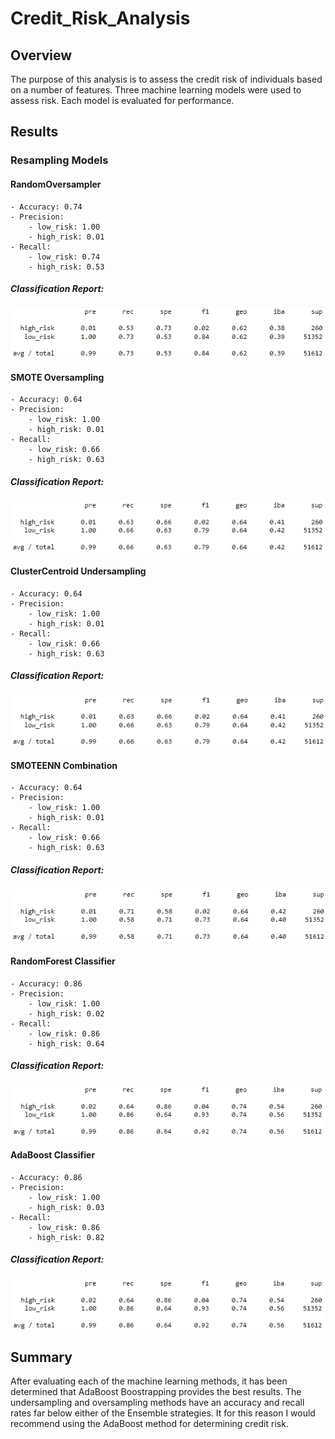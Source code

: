 # Credit_Risk_Analysis
 
## Overview

The purpose of this analysis is to assess the credit risk of individuals based on a number of features. Three machine learning models were used to assess risk. Each model is evaluated for performance.

## Results

### Resampling Models

#### RandomOversampler

    - Accuracy: 0.74
    - Precision:
        - low_risk: 1.00
        - high_risk: 0.01
    - Recall: 
        - low_risk: 0.74
        - high_risk: 0.53

##### Classification Report:
![RandomForest](Resources/Randover_report.PNG)

#### SMOTE Oversampling

    - Accuracy: 0.64
    - Precision:
        - low_risk: 1.00
        - high_risk: 0.01
    - Recall: 
        - low_risk: 0.66
        - high_risk: 0.63

##### Classification Report:
![RandomForest](Resources/SMOTE_report.PNG)

#### ClusterCentroid Undersampling

    - Accuracy: 0.64
    - Precision:
        - low_risk: 1.00
        - high_risk: 0.01
    - Recall: 
        - low_risk: 0.66
        - high_risk: 0.63

##### Classification Report:
![RandomForest](Resources/Cluster_report.PNG)

#### SMOTEENN Combination

    - Accuracy: 0.64
    - Precision:
        - low_risk: 1.00
        - high_risk: 0.01
    - Recall: 
        - low_risk: 0.66
        - high_risk: 0.63

##### Classification Report:
![RandomForest](Resources/SMOTEEN_report.PNG)

#### RandomForest Classifier

    - Accuracy: 0.86
    - Precision:
        - low_risk: 1.00
        - high_risk: 0.02
    - Recall: 
        - low_risk: 0.86
        - high_risk: 0.64

##### Classification Report:
![RandomForest](Resources/Randomforest_report.PNG)

#### AdaBoost Classifier

    - Accuracy: 0.86
    - Precision:
        - low_risk: 1.00
        - high_risk: 0.03
    - Recall: 
        - low_risk: 0.86
        - high_risk: 0.82

##### Classification Report:
![RandomForest](Resources/Randomforest_report.PNG)

## Summary

After evaluating each of the machine learning methods, it has been determined that AdaBoost Boostrapping provides the best results. The undersampling and oversampling methods have an accuracy and recall rates far below either of the Ensemble strategies. It for this reason I would recommend using the AdaBoost method for determining credit risk.

